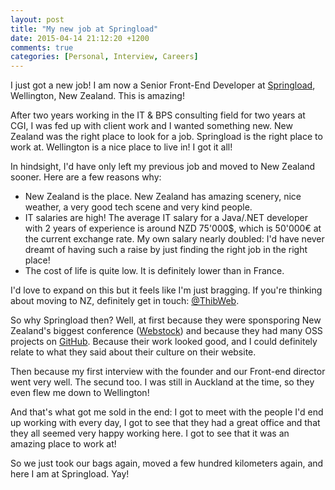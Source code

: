 ```yaml
---
layout: post
title: "My new job at Springload"
date: 2015-04-14 21:12:20 +1200
comments: true
categories: [Personal, Interview, Careers]
---
```


I just got a new job! I am now a Senior Front-End Developer at [Springload](http://springload.co.nz/), Wellington, New Zealand. This is amazing!

After two years working in the IT & BPS consulting field for two years at CGI, I was fed up with client work and I wanted something new. New Zealand was the right place to look for a job. Springload is the right place to work at. Wellington is a nice place to live in! I got it all!

<!-- more -->

In hindsight, I'd have only left my previous job and moved to New Zealand sooner. Here are a few reasons why:

- New Zealand is the place. New Zealand has amazing scenery, nice weather, a very good tech scene and very kind people.
- IT salaries are high! The average IT salary for a Java/.NET developer with 2 years of experience is around NZD 75'000$, which is 50'000€ at the current exchange rate. My own salary nearly doubled: I'd have never dreamt of having such a raise by just finding the right job in the right place!
- The cost of life is quite low. It is definitely lower than in France.

I'd love to expand on this but it feels like I'm just bragging. If you're thinking about moving to NZ, definitely get in touch: [@ThibWeb](https://twitter.com/ThibWeb).

So why Springload then? Well, at first because they were sponsporing New Zealand's biggest conference ([Webstock](http://www.webstock.org.nz/)) and because they had many OSS projects on [GitHub](http://github.com/springload/). Because their work looked good, and I could definitely relate to what they said about their culture on their website.

Then because my first interview with the founder and our Front-end director went very well. The secund too. I was still in Auckland at the time, so they even flew me down to Wellington!

And that's what got me sold in the end: I got to meet with the people I'd end up working with every day, I got to see that they had a great office and that they all seemed very happy working here. I got to see that it was an amazing place to work at!

So we just took our bags again, moved a few hundred kilometers again, and here I am at Springload. Yay!